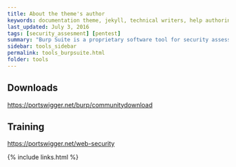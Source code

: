 ```yaml
---
title: About the theme's author
keywords: documentation theme, jekyll, technical writers, help authoring tools, hat replacements
last_updated: July 3, 2016
tags: [security_assesment] [pentest] 
summary: "Burp Suite is a proprietary software tool for security assessment and penetration testing of web applications."
sidebar: tools_sidebar
permalink: tools_burpsuite.html
folder: tools
---
```


## Downloads

https://portswigger.net/burp/communitydownload


## Training

https://portswigger.net/web-security

{% include links.html %}
